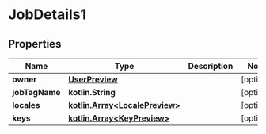
# JobDetails1

## Properties
Name | Type | Description | Notes
------------ | ------------- | ------------- | -------------
**owner** | [**UserPreview**](UserPreview.md) |  |  [optional]
**jobTagName** | **kotlin.String** |  |  [optional]
**locales** | [**kotlin.Array&lt;LocalePreview&gt;**](LocalePreview.md) |  |  [optional]
**keys** | [**kotlin.Array&lt;KeyPreview&gt;**](KeyPreview.md) |  |  [optional]



